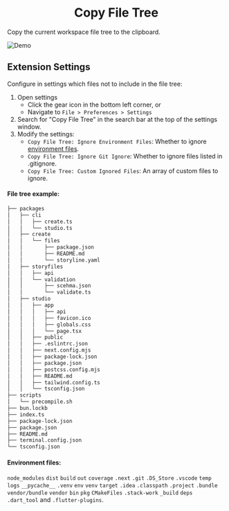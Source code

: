 <div align="center">
<h1>Copy File Tree</h1>
</div>

Copy the current workspace file tree to the clipboard.

![Demo](https://github.com/dejmedus/gifs/blob/main/copy-file-tree-demo.gif?raw=true)

## Extension Settings

Configure in settings which files not to include in the file tree:

1. Open settings
   - Click the gear icon in the bottom left corner, or
   - Navigate to `File > Preferences > Settings`
2. Search for "Copy File Tree" in the search bar at the top of the settings window.
3. Modify the settings:
   - `Copy File Tree: Ignore Environment Files`: Whether to ignore [environment files](#environment-files).
   - `Copy File Tree: Ignore Git Ignore`: Whether to ignore files listed in .gitignore.
   - `Copy File Tree: Custom Ignored Files`: An array of custom files to ignore.
   

#### File tree example:

```txt
├── packages
│   ├── cli
│   │   ├── create.ts
│   │   └── studio.ts
│   ├── create
│   │   └── files
│   │       ├── package.json
│   │       ├── README.md
│   │       └── storyline.yaml
│   ├── storyfiles
│   │   ├── api
│   │   └── validation
│   │       ├── scehma.json
│   │       └── validate.ts
│   ├── studio
│   │   ├── app
│   │   │   ├── api
│   │   │   ├── favicon.ico
│   │   │   ├── globals.css
│   │   │   └── page.tsx
│   │   ├── public
│   │   ├── .eslintrc.json
│   │   ├── next.config.mjs
│   │   ├── package-lock.json
│   │   ├── package.json
│   │   ├── postcss.config.mjs
│   │   ├── README.md
│   │   ├── tailwind.config.ts
│   │   └── tsconfig.json
├── scripts
│   └── precompile.sh
├── bun.lockb
├── index.ts
├── package-lock.json
├── package.json
├── README.md
├── terminal.config.json
└── tsconfig.json


```

#### Environment files:

`node_modules` `dist` `build` `out` `coverage` `.next` `.git` `.DS_Store` `.vscode` `temp` `logs` `__pycache__` `.venv` `env` `venv` `target` `.idea` `.classpath` `.project` `.bundle` `vendor/bundle` `vendor` `bin` `pkg` `CMakeFiles` `.stack-work` `_build` `deps` `.dart_tool` and `.flutter-plugins`.